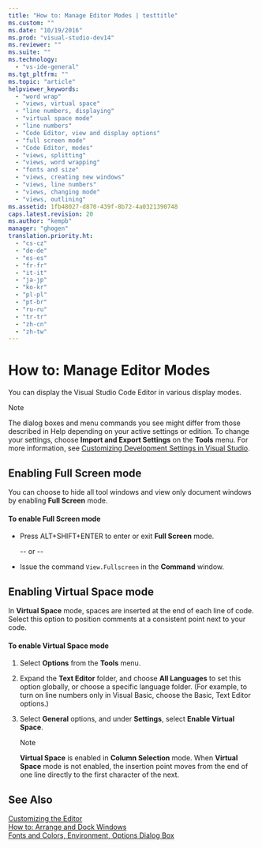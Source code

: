 ```yaml
---
title: "How to: Manage Editor Modes | testtitle"
ms.custom: ""
ms.date: "10/19/2016"
ms.prod: "visual-studio-dev14"
ms.reviewer: ""
ms.suite: ""
ms.technology: 
  - "vs-ide-general"
ms.tgt_pltfrm: ""
ms.topic: "article"
helpviewer_keywords: 
  - "word wrap"
  - "views, virtual space"
  - "line numbers, displaying"
  - "virtual space mode"
  - "line numbers"
  - "Code Editor, view and display options"
  - "full screen mode"
  - "Code Editor, modes"
  - "views, splitting"
  - "views, word wrapping"
  - "fonts and size"
  - "views, creating new windows"
  - "views, line numbers"
  - "views, changing mode"
  - "views, outlining"
ms.assetid: 1fb48027-d870-439f-8b72-4a0321390748
caps.latest.revision: 20
ms.author: "kempb"
manager: "ghogen"
translation.priority.ht: 
  - "cs-cz"
  - "de-de"
  - "es-es"
  - "fr-fr"
  - "it-it"
  - "ja-jp"
  - "ko-kr"
  - "pl-pl"
  - "pt-br"
  - "ru-ru"
  - "tr-tr"
  - "zh-cn"
  - "zh-tw"
---
```

# How to: Manage Editor Modes
You can display the Visual Studio Code Editor in various display modes.  
  
> [!NOTE]
>  The dialog boxes and menu commands you see might differ from those described in Help depending on your active settings or edition. To change your settings, choose **Import and Export Settings** on the **Tools** menu. For more information, see [Customizing Development Settings in Visual Studio](http://msdn.microsoft.com/en-us/22c4debb-4e31-47a8-8f19-16f328d7dcd3).  
  
## Enabling Full Screen mode  
 You can choose to hide all tool windows and view only document windows by enabling **Full Screen** mode.  
  
#### To enable Full Screen mode  
  
-   Press ALT+SHIFT+ENTER to enter or exit **Full Screen** mode.  
  
     -- or --  
  
-   Issue the command `View.Fullscreen` in the **Command** window.  
  
## Enabling Virtual Space mode  
 In **Virtual Space** mode, spaces are inserted at the end of each line of code. Select this option to position comments at a consistent point next to your code.  
  
#### To enable Virtual Space mode  
  
1.  Select **Options** from the **Tools** menu.  
  
2.  Expand the **Text Editor** folder, and choose **All Languages** to set this option globally, or choose a specific language folder. (For example, to turn on line numbers only in Visual Basic, choose the Basic, Text Editor options.)  
  
3.  Select **General** options, and under **Settings**, select **Enable Virtual Space**.  
  
    > [!NOTE]
    >  **Virtual Space** is enabled in **Column Selection** mode. When **Virtual Space** mode is not enabled, the insertion point moves from the end of one line directly to the first character of the next.  
  
## See Also  
 [Customizing the Editor](../ide/customizing-the-editor.md)   
 [How to: Arrange and Dock Windows](../misc/how-to--arrange-and-dock-windows.md)   
 [Fonts and Colors, Environment, Options Dialog Box](../reference/fonts-and-colors--environment--options-dialog-box.md)